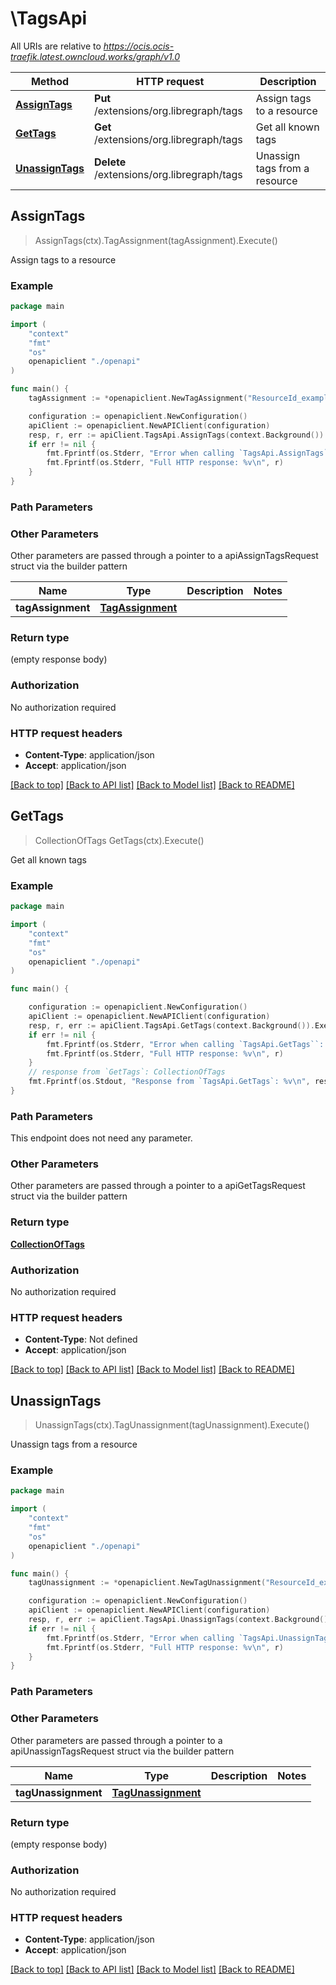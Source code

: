 # \TagsApi

All URIs are relative to *https://ocis.ocis-traefik.latest.owncloud.works/graph/v1.0*

Method | HTTP request | Description
------------- | ------------- | -------------
[**AssignTags**](TagsApi.md#AssignTags) | **Put** /extensions/org.libregraph/tags | Assign tags to a resource
[**GetTags**](TagsApi.md#GetTags) | **Get** /extensions/org.libregraph/tags | Get all known tags
[**UnassignTags**](TagsApi.md#UnassignTags) | **Delete** /extensions/org.libregraph/tags | Unassign tags from a resource



## AssignTags

> AssignTags(ctx).TagAssignment(tagAssignment).Execute()

Assign tags to a resource

### Example

```go
package main

import (
    "context"
    "fmt"
    "os"
    openapiclient "./openapi"
)

func main() {
    tagAssignment := *openapiclient.NewTagAssignment("ResourceId_example", []string{"Tags_example"}) // TagAssignment |  (optional)

    configuration := openapiclient.NewConfiguration()
    apiClient := openapiclient.NewAPIClient(configuration)
    resp, r, err := apiClient.TagsApi.AssignTags(context.Background()).TagAssignment(tagAssignment).Execute()
    if err != nil {
        fmt.Fprintf(os.Stderr, "Error when calling `TagsApi.AssignTags``: %v\n", err)
        fmt.Fprintf(os.Stderr, "Full HTTP response: %v\n", r)
    }
}
```

### Path Parameters



### Other Parameters

Other parameters are passed through a pointer to a apiAssignTagsRequest struct via the builder pattern


Name | Type | Description  | Notes
------------- | ------------- | ------------- | -------------
 **tagAssignment** | [**TagAssignment**](TagAssignment.md) |  | 

### Return type

 (empty response body)

### Authorization

No authorization required

### HTTP request headers

- **Content-Type**: application/json
- **Accept**: application/json

[[Back to top]](#) [[Back to API list]](../README.md#documentation-for-api-endpoints)
[[Back to Model list]](../README.md#documentation-for-models)
[[Back to README]](../README.md)


## GetTags

> CollectionOfTags GetTags(ctx).Execute()

Get all known tags

### Example

```go
package main

import (
    "context"
    "fmt"
    "os"
    openapiclient "./openapi"
)

func main() {

    configuration := openapiclient.NewConfiguration()
    apiClient := openapiclient.NewAPIClient(configuration)
    resp, r, err := apiClient.TagsApi.GetTags(context.Background()).Execute()
    if err != nil {
        fmt.Fprintf(os.Stderr, "Error when calling `TagsApi.GetTags``: %v\n", err)
        fmt.Fprintf(os.Stderr, "Full HTTP response: %v\n", r)
    }
    // response from `GetTags`: CollectionOfTags
    fmt.Fprintf(os.Stdout, "Response from `TagsApi.GetTags`: %v\n", resp)
}
```

### Path Parameters

This endpoint does not need any parameter.

### Other Parameters

Other parameters are passed through a pointer to a apiGetTagsRequest struct via the builder pattern


### Return type

[**CollectionOfTags**](CollectionOfTags.md)

### Authorization

No authorization required

### HTTP request headers

- **Content-Type**: Not defined
- **Accept**: application/json

[[Back to top]](#) [[Back to API list]](../README.md#documentation-for-api-endpoints)
[[Back to Model list]](../README.md#documentation-for-models)
[[Back to README]](../README.md)


## UnassignTags

> UnassignTags(ctx).TagUnassignment(tagUnassignment).Execute()

Unassign tags from a resource

### Example

```go
package main

import (
    "context"
    "fmt"
    "os"
    openapiclient "./openapi"
)

func main() {
    tagUnassignment := *openapiclient.NewTagUnassignment("ResourceId_example", []string{"Tags_example"}) // TagUnassignment |  (optional)

    configuration := openapiclient.NewConfiguration()
    apiClient := openapiclient.NewAPIClient(configuration)
    resp, r, err := apiClient.TagsApi.UnassignTags(context.Background()).TagUnassignment(tagUnassignment).Execute()
    if err != nil {
        fmt.Fprintf(os.Stderr, "Error when calling `TagsApi.UnassignTags``: %v\n", err)
        fmt.Fprintf(os.Stderr, "Full HTTP response: %v\n", r)
    }
}
```

### Path Parameters



### Other Parameters

Other parameters are passed through a pointer to a apiUnassignTagsRequest struct via the builder pattern


Name | Type | Description  | Notes
------------- | ------------- | ------------- | -------------
 **tagUnassignment** | [**TagUnassignment**](TagUnassignment.md) |  | 

### Return type

 (empty response body)

### Authorization

No authorization required

### HTTP request headers

- **Content-Type**: application/json
- **Accept**: application/json

[[Back to top]](#) [[Back to API list]](../README.md#documentation-for-api-endpoints)
[[Back to Model list]](../README.md#documentation-for-models)
[[Back to README]](../README.md)

